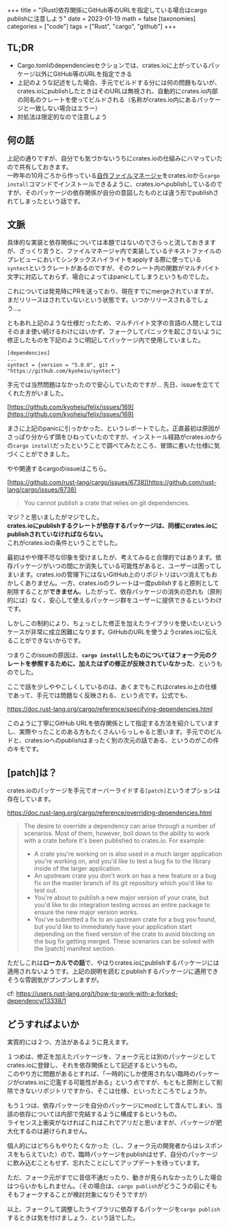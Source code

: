 +++
title = "[Rust]依存関係にGitHub等のURLを指定している場合はcargo publishに注意しよう"
date = 2023-01-19
math = false
[taxonomies]
categories = ["code"]
tags = ["Rust", "cargo", "github"]
+++

## TL;DR
- Cargo.tomlのdependenciesセクションでは、crates.ioに上がっているパッケージ以外にGitHub等のURLを指定できる
- 上記のような記述をした場合、手元でビルドする分には何の問題もないが、crates.ioにpublishしたときはそのURLは無視され、自動的にcrates.io内部の同名のクレートを使ってビルドされる（名称がcrates.io内にあるパッケージと一致しない場合はエラー）
- 対処法は限定的なので注意しよう

## 何の話
上記の通りですが、自分でも気づかないうちにcrates.ioの仕組みにハマっていたので共有しておきます。  
一昨年の10月ごろから作っている[自作ファイルマネージャ](https://github.com/kyoheiu/felix)をcrates.ioから`cargo install`コマンドでインストールできるように、crates.ioへpublishしているのですが、そのパッケージの依存関係が自分の意図したものとは違う形でpublishされてしまったという話です。

## 文脈
具体的な実装と依存関係については本題ではないのでさらっと流しておきますが、ざっくり言うと、ファイルマネージャ内で実装しているテキストファイルのプレビューにおいてシンタックスハイライトをapplyする際に使っている`syntect`というクレートがあるのですが、そのクレート内の関数がマルチバイト文字に対応しておらず、場合によってはpanicしてしまうというものでした。

これについては発見時にPRを送っており、現在すでにmergeされていますが、まだリリースはされていないという状態です。いつかリリースされるでしょう…。

ともあれ上記のような仕様だったため、マルチバイト文字の言語の人間としてはそのまま使い続けるわけにはいかず、フォークしてパニックを起こさないように修正したものを下記のように明記してパッケージ内で使用していました。

```
[dependencies]
...
syntect = {version = "5.0.0", git = "https://github.com/kyoheiu/syntect"}
```

手元では当然問題はなかったので安心していたのですが…
先日、issueを立ててくれた方がいました。

[https://github.com/kyoheiu/felix/issues/169](https://github.com/kyoheiu/felix/issues/169)

まさに上記のpanicに引っかかった、というレポートでした。正直最初は原因がさっぱり分からず頭をひねっていたのですが、インストール経路がcrates.ioからの`cargo install`だったということで調べてみたところ、冒頭に書いた仕様に気づくことができました。

やや関連するcargoのissueはこちら。

[https://github.com/rust-lang/cargo/issues/6738](https://github.com/rust-lang/cargo/issues/6738)

> You cannot publish a crate that relies on git dependencies.

マジ？と思いましたがマジでした。  
**crates.ioにpublishするクレートが依存するパッケージは、同様にcrates.ioにpublishされていなければならない。**  
これがcrates.ioの条件ということでした。

最初はやや理不尽な印象を受けましたが、考えてみると合理的ではあります。依存パッケージがいつの間にか消失している可能性があると、ユーザーは困ってしまいます。crates.ioの管理下にはないGitHub上のリポジトリはいつ消えてもおかしくありません。一方、crates.ioのクレートは一度publishすると原則として削除することが**できません**。したがって、依存パッケージの消失の恐れも（原則的には）なく、安心して使えるパッケージ群をユーザーに提供できるというわけです。

しかしこの制約により、ちょっとした修正を加えたライブラリを使いたいというケースが非常に成立困難になります。GitHubのURLを使うようcrates.ioに伝えることができないからです。

つまりこのissueの原因は、**`cargo install`したものについてはフォーク元のクレートを参照するために、加えたはずの修正が反映されていなかった**、というものでした。

ここで話を少しややこしくしているのは、あくまでもこれはcrates.io上の仕様であって、手元では問題なく反映される、という点です。公式でも、

https://doc.rust-lang.org/cargo/reference/specifying-dependencies.html

このように丁寧にGitHub URLを依存関係として指定する方法を紹介していますし、実際やったことのある方もたくさんいらっしゃると思います。手元でのビルドと、crates.ioへのpublishはまったく別の次元の話である、というのがこの件のキモです。

## [patch]は？
crates.ioのパッケージを手元でオーバーライドする`[patch]`というオプションは存在しています。

https://doc.rust-lang.org/cargo/reference/overriding-dependencies.html

>The desire to override a dependency can arise through a number of scenarios. Most of them, however, boil down to the ability to work with a crate before it's been published to crates.io. For example:
> - A crate you're working on is also used in a much larger application you're working on, and you'd like to test a bug fix to the library inside of the larger application.
> - An upstream crate you don't work on has a new feature or a bug fix on the master branch of its git repository which you'd like to test out.
> - You're about to publish a new major version of your crate, but you'd like to do integration testing across an entire package to ensure the new major version works.
> - You've submitted a fix to an upstream crate for a bug you found, but you'd like to immediately have your application start depending on the fixed version of the crate to avoid blocking on the bug fix getting merged.
> These scenarios can be solved with the [patch] manifest section.

ただしこれは**ローカルでの話**で、やはりcrates.ioにpublishするパッケージには適用されないようです。上記の説明を読むとpublishするパッケージに適用できそうな雰囲気がプンプンしますが。

cf:
https://users.rust-lang.org/t/how-to-work-with-a-forked-dependency/13338/1

## どうすればよいか
実質的には２つ、方法があるように見えます。

１つめは、修正を加えたパッケージを、フォーク元とは別のパッケージとしてcrates.ioに登録し、それを依存関係として記述するというもの。  
このやり方に問題があるとすれば、「一時的にしか使用されない臨時のパッケージがcrates.ioに氾濫する可能性がある」という点ですが、もともと原則として削除できないリポジトリですから、そこは仕様、といったところでしょうか。

もう１つは、依存パッケージを自分のパッケージにmodとして含んでしまい、当該の依存については内部で完結するように構成するというもの。  
ライセンス上衝突がなければこれはこれでアリだと思いますが、パッケージが肥大化するのは避けられません。

個人的にはどちらもやりたくなかった（し、フォーク元の開発者からはレスポンスをもらえていた）ので、臨時パッケージをpublishはせず、自分のパッケージに飲み込むこともせず、忘れたことにしてアップデートを待っています。

ただ、フォーク元がすでに音信不通だったり、動きが見られなかったりした場合はつらいかもしれません。（その場合は、`cargo publish`がどうこうの前にそもそもフォークすることが検討対象になりそうですが）

以上、フォークして調整したライブラリに依存するパッケージを`cargo publish`するときは気を付けましょう、という話でした。

